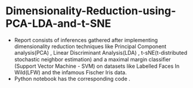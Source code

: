 # Dimensionality-Reduction-using-PCA-LDA-and-t-SNE

* Report consists of inferences gathered after implementing dimensionality reduction techniques like Principal Component analysis(PCA) , Linear Discriminant Analysis(LDA) , t-sNE(t-distributed stochastic neighbor estimation) and a maximal margin classiﬁer (Support Vector Machine - SVM) on datasets like Labelled Faces In Wild(LFW) and the infamous Fischer Iris data.
* Python notebook has the corresponding code .

